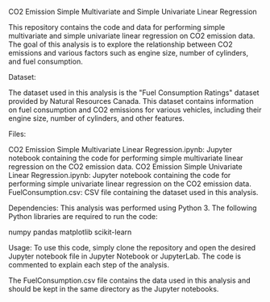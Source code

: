 CO2 Emission Simple Multivariate and Simple Univariate Linear Regression

This repository contains the code and data for performing simple multivariate and simple univariate linear regression on CO2 emission data. The goal of this analysis is to explore the relationship between CO2 emissions and various factors such as engine size, number of cylinders, and fuel consumption.

Dataset:

The dataset used in this analysis is the "Fuel Consumption Ratings" dataset provided by Natural Resources Canada. This dataset contains information on fuel consumption and CO2 emissions for various vehicles, including their engine size, number of cylinders, and other features.

Files:

CO2 Emission Simple Multivariate Linear Regression.ipynb: Jupyter notebook containing the code for performing simple multivariate linear regression on the CO2 emission data.
CO2 Emission Simple Univariate Linear Regression.ipynb: Jupyter notebook containing the code for performing simple univariate linear regression on the CO2 emission data.
FuelConsumption.csv: CSV file containing the dataset used in this analysis.

Dependencies:
This analysis was performed using Python 3. The following Python libraries are required to run the code:

numpy
pandas
matplotlib
scikit-learn

Usage:
To use this code, simply clone the repository and open the desired Jupyter notebook file in Jupyter Notebook or JupyterLab. The code is commented to explain each step of the analysis.

The FuelConsumption.csv file contains the data used in this analysis and should be kept in the same directory as the Jupyter notebooks.
